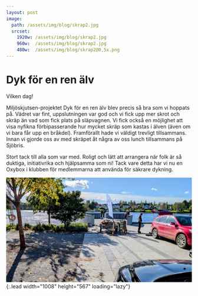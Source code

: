 ```yaml
---
layout: post
image:
  path: /assets/img/blog/skrap2.jpg
  srcset:
    1920w: /assets/img/blog/skrap2.jpg
    960w:  /assets/img/blog/skrap2.jpg
    480w:  /assets/img/blog/skrap2@0,5x.png
---
```


# Dyk för en ren älv

Vilken dag!

Miljöskjutsen-projektet Dyk för en ren älv blev precis så bra som vi hoppats på. Vädret var fint, uppslutningen var god och vi fick upp mer skrot och skräp än vad som fick plats på släpvagnen. Vi fick också en möjlighet att visa nyfikna förbipasserande hur mycket skräp som kastas i älven (även om vi bara får upp en bråkdel). Framförallt hade vi väldigt trevligt tillsammans. Innan vi gjorde oss av med skräpet åt några av oss lunch tillsammans på Sjöbris.

Stort tack till alla som var med. Roligt och lätt att arrangera när folk är så duktiga, initiativrika och hjälpsamma som ni! Tack vare detta har vi nu en Oxybox i klubben för medlemmarna att använda för säkrare dykning.

![ovning](/assets/img/blog/skrap3.jpg){:.lead width="1008" height="567" loading="lazy"}
